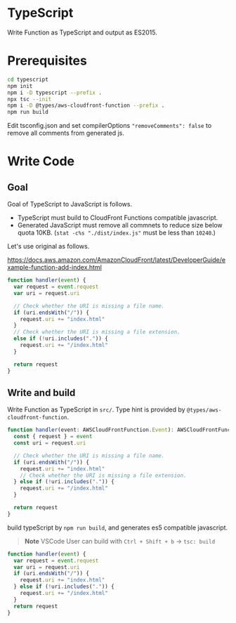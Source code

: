 # TypeScript

Write Function as TypeScript and output as ES2015.

# Prerequisites

```sh
cd typescript
npm init
npm i -D typescript --prefix .
npx tsc --init
npm i -D @types/aws-cloudfront-function --prefix .
npm run build
```

Edit tsconfig.json and set compilerOptions `"removeComments": false` to remove all comments from generated js.

# Write Code

## Goal

Goal of TypeScript to JavaScript is follows.

- TypeScript must build to CloudFront Functions compatible javascript.
- Generated JavaScript must remove all commnets to reduce size below quota 10KB. (`stat -c%s "./dist/index.js"` must be less than `10240`.)

Let's use original as follows.

https://docs.aws.amazon.com/AmazonCloudFront/latest/DeveloperGuide/example-function-add-index.html

```js
function handler(event) {
  var request = event.request
  var uri = request.uri

  // Check whether the URI is missing a file name.
  if (uri.endsWith("/")) {
    request.uri += "index.html"
  }
  // Check whether the URI is missing a file extension.
  else if (!uri.includes(".")) {
    request.uri += "/index.html"
  }

  return request
}
```

## Write and build

Write Function as TypeScript in `src/`. Type hint is provided by `@types/aws-cloudfront-function`.

```ts
function handler(event: AWSCloudFrontFunction.Event): AWSCloudFrontFunction.Request {
  const { request } = event
  const uri = request.uri

  // Check whether the URI is missing a file name.
  if (uri.endsWith("/")) {
    request.uri += "index.html"
    // Check whether the URI is missing a file extension.
  } else if (!uri.includes(".")) {
    request.uri += "/index.html"
  }

  return request
}
```

build typeScript by `npm run build`, and generates es5 compatible javascript.

> **Note** VSCode User can build with `Ctrl + Shift + b` -> `tsc: build`

```js
function handler(event) {
  var request = event.request
  var uri = request.uri
  if (uri.endsWith("/")) {
    request.uri += "index.html"
  } else if (!uri.includes(".")) {
    request.uri += "/index.html"
  }
  return request
}
```
